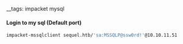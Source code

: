 __tags: impacket mysql

#### Login to my sql (Default port)
```bash
impacket-mssqlclient sequel.htb/'sa:MSSQLP@ssw0rd!'@10.10.11.51
```

